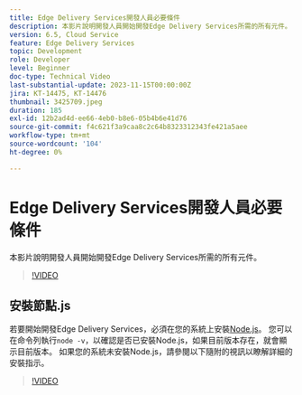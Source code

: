 ```yaml
---
title: Edge Delivery Services開發人員必要條件
description: 本影片說明開發人員開始開發Edge Delivery Services所需的所有元件。
version: 6.5, Cloud Service
feature: Edge Delivery Services
topic: Development
role: Developer
level: Beginner
doc-type: Technical Video
last-substantial-update: 2023-11-15T00:00:00Z
jira: KT-14475, KT-14476
thumbnail: 3425709.jpeg
duration: 185
exl-id: 12b2ad4d-ee66-4eb0-b8e6-05b4b6e41d76
source-git-commit: f4c621f3a9caa8c2c64b8323312343fe421a5aee
workflow-type: tm+mt
source-wordcount: '104'
ht-degree: 0%

---
```


# Edge Delivery Services開發人員必要條件

本影片說明開發人員開始開發Edge Delivery Services所需的所有元件。

>[!VIDEO](https://video.tv.adobe.com/v/3425709/?learn=on)

## 安裝節點.js

若要開始開發Edge Delivery Services，必須在您的系統上安裝[Node.js](https://nodejs.org)。 您可以在命令列執行`node -v`，以確認是否已安裝Node.js，如果目前版本存在，就會顯示目前版本。 如果您的系統未安裝Node.js，請參閱以下隨附的視訊以瞭解詳細的安裝指示。

>[!VIDEO](https://video.tv.adobe.com/v/3425710/?learn=on)

